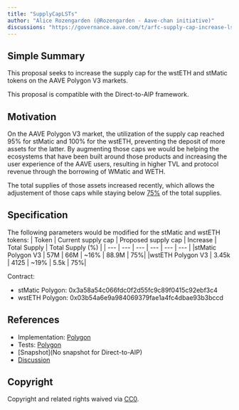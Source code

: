 ```yaml
---
title: "SupplyCapLSTs"
author: "Alice Rozengarden (@Rozengarden - Aave-chan initiative)"
discussions: "https://governance.aave.com/t/arfc-supply-cap-increase-lsts-on-polygon-v3/14696"
---
```


## Simple Summary
This proposal seeks to increase the supply cap for the wstETH and stMatic tokens on the AAVE Polygon V3 markets.

This proposal is compatible with the Direct-to-AIP framework.

## Motivation
On the AAVE Polygon V3 market, the utilization of the supply cap reached 95% for stMatic and 100% for the wstETH, preventing the deposit of more assets for the latter. By augmenting those caps we would be helping the ecosystems that have been built around those products and increasing the user experience of the AAVE users, resulting in higher TVL and protocol revenue through the borrowing of WMatic and WETH.

The total supplies of those assets increased recently, which allows the adjustement of those caps while staying below [75%](https://snapshot.org/#/aave.eth/proposal/0xf9261916c696ce2d793af41b7fe556896ed1ff7a8330b7d0489d5567ebefe3ba) of the total supplies.

## Specification
The following parameters would be modified for the stMatic and wstETH tokens:
| Token | Current supply cap | Proposed supply cap | Increase | Total Supply |	Total Supply (%) |
| --- | --- | --- | --- | --- | --- |
|stMatic Polygon V3 | 57M | 66M | ~16% | 88.9M | 75%|
|wstETH Polygon V3 | 3.45k | 4125 | ~19% | 5.5k | 75%|

Contract:
* stMatic Polygon: 0x3a58a54c066fdc0f2d55fc9c89f0415c92ebf3c4
* wstETH Polygon: 0x03b54a6e9a984069379fae1a4fc4dbae93b3bccd

## References

- Implementation: [Polygon](https://github.com/bgd-labs/aave-proposals/blob/main/src/20230831_AaveV3_Pol_SupplyCapLSTs/AaveV3_Polygon_SupplyCapLSTs_20230831.sol)
- Tests: [Polygon](https://github.com/bgd-labs/aave-proposals/blob/main/src/20230831_AaveV3_Pol_SupplyCapLSTs/AaveV3_Polygon_SupplyCapLSTs_20230831.t.sol)
- [Snapshot](No snapshot for Direct-to-AIP)
- [Discussion](https://governance.aave.com/t/arfc-supply-cap-increase-lsts-on-polygon-v3/14696)

## Copyright

Copyright and related rights waived via [CC0](https://creativecommons.org/publicdomain/zero/1.0/).